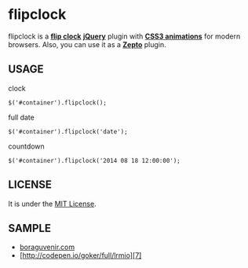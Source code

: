 flipclock
=========

flipclock is a [**flip clock**][1] [**jQuery**][2] plugin with [**CSS3 animations**][3] for modern browsers.
Also, you can use it as a [**Zepto**][4] plugin.

USAGE
-------
clock

    $('#container').flipclock();
    
full date

    $('#container').flipclock('date');
    
countdown

    $('#container').flipclock('2014 08 18 12:00:00');
    
    
LICENSE
-------
It is under the [MIT License][5].

SAMPLE
-------
* [boraguvenir.com][6]
* [http://codepen.io/goker/full/lrmio][7]


[1]: http://en.wikipedia.org/wiki/Flip_clock
[2]: http://jquery.com/
[3]: http://www.w3schools.com/css3/css3_animations.asp
[4]: http://zeptojs.com/
[5]: https://github.com/gokercebeci/flipclock/blob/master/LICENSE.md
[6]: http://giraytunali.com/
[7]: http://codepen.io/goker/full/lrmio
